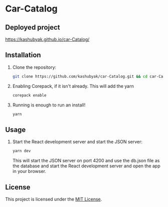 # Car-Catalog

## Deployed project

https://kashubyak.github.io/car-Catalog/

## Installation

1. Clone the repository:

   ```bash
   git clone https://github.com/kashubyak/car-Catalog.git && cd car-Catalog
   ```

2. Enabling Corepack, if it isn't already. This will add the yarn

   ```bash
   corepack enable
   ```

3. Running is enough to run an install!

   ```bash
   yarn
   ```

## Usage

1. Start the React development server and start the JSON server:

   ```bash
   yarn dev
   ```

   This will start the JSON server on port 4200 and use the db.json file as the database and start the React development server and open the app in your browser.

## License

This project is licensed under the [MIT License](LICENSE).
